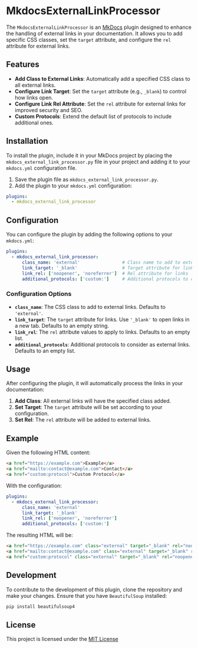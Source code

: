 # MkdocsExternalLinkProcessor

The `MkdocsExternalLinkProcessor` is an [MkDocs](https://mkdocs.org) plugin designed to enhance the handling of external links in your documentation. It allows you to add specific CSS classes, set the `target` attribute, and configure the `rel` attribute for external links.

## Features

- **Add Class to External Links**: Automatically add a specified CSS class to all external links.
- **Configure Link Target**: Set the `target` attribute (e.g., `_blank`) to control how links open.
- **Configure Link Rel Attribute**: Set the `rel` attribute for external links for improved security and SEO.
- **Custom Protocols**: Extend the default list of protocols to include additional ones.

## Installation

To install the plugin, include it in your MkDocs project by placing the `mkdocs_external_link_processor.py` file in your project and adding it to your `mkdocs.yml` configuration file.

1. Save the plugin file as `mkdocs_external_link_processor.py`.
2. Add the plugin to your `mkdocs.yml` configuration:
```yaml
plugins:
  - mkdocs_external_link_processor
```

## Configuration

You can configure the plugin by adding the following options to your `mkdocs.yml`:

```yaml
plugins:
  - mkdocs_external_link_processor:
      class_name: 'external'                # Class name to add to external links
      link_target: '_blank'                 # Target attribute for links
      link_rel: ['noopener', 'noreferrer']  # Rel attribute for links
      additional_protocols: ['custom:']     # Additional protocols to consider as external
```

### Configuration Options

- **`class_name`**: The CSS class to add to external links. Defaults to `'external'`.
- **`link_target`**: The `target` attribute for links. Use `'_blank'` to open links in a new tab. Defaults to an empty string.
- **`link_rel`**: The `rel` attribute values to apply to links. Defaults to an empty list.
- **`additional_protocols`**: Additional protocols to consider as external links. Defaults to an empty list.

## Usage

After configuring the plugin, it will automatically process the links in your documentation:

1. **Add Class**: All external links will have the specified class added.
2. **Set Target**: The `target` attribute will be set according to your configuration.
3. **Set Rel**: The `rel` attribute will be added to external links.

## Example

Given the following HTML content:

```html
<a href="https://example.com">Example</a>
<a href="mailto:contact@example.com">Contact</a>
<a href="custom:protocol">Custom Protocol</a>
```

With the configuration:

```yaml
plugins:
  - mkdocs_external_link_processor:
      class_name: 'external'
      link_target: '_blank'
      link_rel: ['noopener', 'noreferrer']
      additional_protocols: ['custom:']
```

The resulting HTML will be:

```html
<a href="https://example.com" class="external" target="_blank" rel="noopener noreferrer">Example</a>
<a href="mailto:contact@example.com" class="external" target="_blank" rel="noopener noreferrer">Contact</a>
<a href="custom:protocol" class="external" target="_blank" rel="noopener noreferrer">Custom Protocol</a>
```

## Development

To contribute to the development of this plugin, clone the repository and make your changes. Ensure that you have `BeautifulSoup` installed:

```bash
pip install beautifulsoup4
```

## License

This project is licensed under the [MIT License](LICENSE.md)
